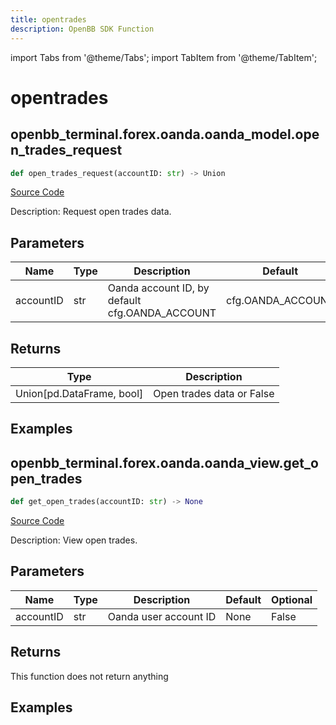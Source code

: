 ```yaml
---
title: opentrades
description: OpenBB SDK Function
---
```


import Tabs from '@theme/Tabs';
import TabItem from '@theme/TabItem';

# opentrades

<Tabs>
<TabItem value="model" label="Model" default>

## openbb_terminal.forex.oanda.oanda_model.open_trades_request

```python title='openbb_terminal/forex/oanda/oanda_model.py'
def open_trades_request(accountID: str) -> Union
```
[Source Code](https://github.com/OpenBB-finance/OpenBBTerminal/tree/main/openbb_terminal/forex/oanda/oanda_model.py#L470)

Description: Request open trades data.

## Parameters

| Name | Type | Description | Default | Optional |
| ---- | ---- | ----------- | ------- | -------- |
| accountID | str | Oanda account ID, by default cfg.OANDA_ACCOUNT | cfg.OANDA_ACCOUNT | True |

## Returns

| Type | Description |
| ---- | ----------- |
| Union[pd.DataFrame, bool] | Open trades data or False |

## Examples



</TabItem>
<TabItem value="view" label="View">

## openbb_terminal.forex.oanda.oanda_view.get_open_trades

```python title='openbb_terminal/forex/oanda/oanda_view.py'
def get_open_trades(accountID: str) -> None
```
[Source Code](https://github.com/OpenBB-finance/OpenBBTerminal/tree/main/openbb_terminal/forex/oanda/oanda_view.py#L260)

Description: View open trades.

## Parameters

| Name | Type | Description | Default | Optional |
| ---- | ---- | ----------- | ------- | -------- |
| accountID | str | Oanda user account ID | None | False |

## Returns

This function does not return anything

## Examples



</TabItem>
</Tabs>